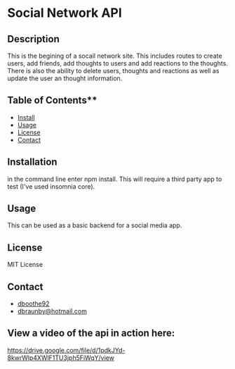 # Social Network API

## Description
This is the begining of a socail network site. This includes routes to create users, add friends, add thoughts to users and add reactions to the thoughts. There is also the ability to delete users, thoughts and reactions as well as update the user an thought information. 

## Table of Contents**
- [Install](#Installation)
- [Usage](#Usage)
- [License](#License)
- [Contact](#Contact)

## <a name = "Installation"></a> Installation
in the command line enter npm install. This will require a third party app to test (I've used insomnia core).

## <a name = "Usage"></a> Usage
This can be used as a basic backend for a social media app. 

## <a name = "License"></a> License
MIT License

## <a name = "Contact"></a>Contact
- [dboothe92](https://www.github.com/dboothe92)
- [dbraunby@hotmail.com](mailto:dbraunby@hotmail.com)

## View a video of the api in action here: 
https://drive.google.com/file/d/1pdkJYd-8kwrWlp4XWlF1TU3jph5FiWqY/view
